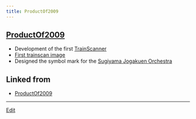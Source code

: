 ```yaml
---
title: ProductOf2009
---
```


## [ProductOf2009](/ProductOf2009)

*  Development of the first [TrainScanner](http://github.com/vitroid/TrainScanner)
*  [First trainscan image](https://www.flickr.com/photos/vitroids/3738207261)
*  Designed the symbol mark for the [Sugiyama Jogakuen Orchestra](http://sugioke.wordpress.com/)
## Linked from

* [ProductOf2009](/ProductOf2009)


----
[Edit](https://github.com/vitroid/vitroid.github.io/edit/master/MD/ProductOf2009.md)
